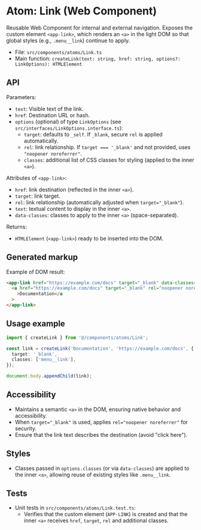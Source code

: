 # Atom: Link (Web Component)

Reusable Web Component for internal and external navigation. Exposes the custom element
`<app-link>`, which renders an `<a>` in the light DOM so that global styles (e.g., `.menu__link`)
continue to apply.

- File: `src/components/atoms/Link.ts`
- Main function: `createLink(text: string, href: string, options?: LinkOptions): HTMLElement`

## API

Parameters:

- `text`: Visible text of the link.
- `href`: Destination URL or hash.
- `options` (optional) of type `LinkOptions` (see `src/interfaces/LinkOptions.interface.ts`):
  - `target`: defaults to `_self`. If `_blank`, secure `rel` is applied automatically.
  - `rel`: link relationship. If `target === '_blank'` and not provided, uses
    `"noopener noreferrer"`.
  - `classes`: additional list of CSS classes for styling (applied to the inner `<a>`).

Attributes of `<app-link>`:

- `href`: link destination (reflected in the inner `<a>`).
- `target`: link target.
- `rel`: link relationship (automatically adjusted when `target="_blank"`).
- `text`: textual content to display in the inner `<a>`.
- `data-classes`: classes to apply to the inner `<a>` (space-separated).

Returns:

- `HTMLElement` (`<app-link>`) ready to be inserted into the DOM.

## Generated markup

Example of DOM result:

```html
<app-link href="https://example.com/docs" target="_blank" data-classes="menu__link">
  <a href="https://example.com/docs" target="_blank" rel="noopener noreferrer" class="menu__link"
    >Documentation</a
  >
</app-link>
```

## Usage example

```ts
import { createLink } from '@/components/atoms/Link';

const link = createLink('Documentation', 'https://example.com/docs', {
  target: '_blank',
  classes: ['menu__link'],
});

document.body.appendChild(link);
```

## Accessibility

- Maintains a semantic `<a>` in the DOM, ensuring native behavior and accessibility.
- When `target="_blank"` is used, applies `rel="noopener noreferrer"` for security.
- Ensure that the link text describes the destination (avoid "click here").

## Styles

- Classes passed in `options.classes` (or via `data-classes`) are applied to the inner `<a>`,
  allowing reuse of existing styles like `.menu__link`.

## Tests

- Unit tests in `src/components/atoms/Link.test.ts`:
  - Verifies that the custom element (`APP-LINK`) is created and that the inner `<a>` receives
    `href`, `target`, `rel` and additional classes.
